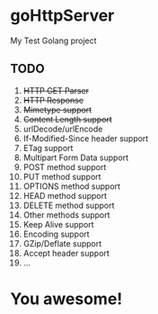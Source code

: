 # goHttpServer

My Test Golang project

## TODO

1. ~~HTTP GET Parser~~
1. ~~HTTP Response~~
1. ~~Mimetype support~~
1. ~~Content Length support~~
1. urlDecode/urlEncode
1. If-Modified-Since header support
1. ETag support
1. Multipart Form Data support
1. POST method support
1. PUT method support
1. OPTIONS method support
1. HEAD method support
1. DELETE method support
1. Other methods support
1. Keep Alive support
1. Encoding support
1. GZip/Deflate support
1. Accept header support
1. ...

# You awesome!
